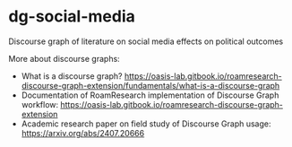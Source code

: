 # dg-social-media
Discourse graph of literature on social media effects on political outcomes

More about discourse graphs:
- What is a discourse graph? https://oasis-lab.gitbook.io/roamresearch-discourse-graph-extension/fundamentals/what-is-a-discourse-graph
- Documentation of RoamResearch implementation of Discourse Graph workflow: https://oasis-lab.gitbook.io/roamresearch-discourse-graph-extension
- Academic research paper on field study of Discourse Graph usage: https://arxiv.org/abs/2407.20666
